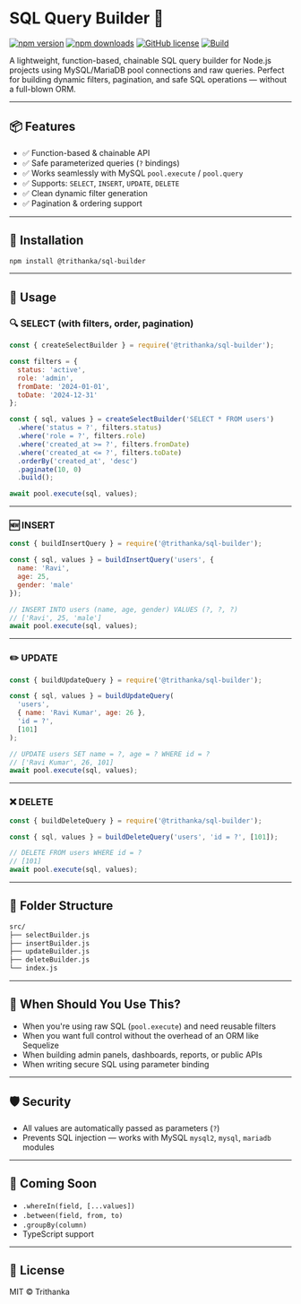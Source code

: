 # SQL Query Builder 🧩

[![npm version](https://img.shields.io/npm/v/@trithanka/sql-builder)](https://www.npmjs.com/package/@trithanka/sql-builder)
[![npm downloads](https://img.shields.io/npm/dw/@trithanka/sql-builder)](https://www.npmjs.com/package/@trithanka/sql-builder)
[![GitHub license](https://img.shields.io/github/license/Trithanka/sql-query-builder)](https://github.com/Trithanka/sql-query-builder/blob/main/LICENSE)
[![Build](https://github.com/Trithanka/sql-query-builder/actions/workflows/node.js.yml/badge.svg)](https://github.com/Trithanka/sql-query-builder/actions)


A lightweight, function-based, chainable SQL query builder for Node.js projects using MySQL/MariaDB pool connections and raw queries. Perfect for building dynamic filters, pagination, and safe SQL operations — without a full-blown ORM.

---

## 📦 Features

- ✅ Function-based & chainable API
- ✅ Safe parameterized queries (`?` bindings)
- ✅ Works seamlessly with MySQL `pool.execute` / `pool.query`
- ✅ Supports: `SELECT`, `INSERT`, `UPDATE`, `DELETE`
- ✅ Clean dynamic filter generation
- ✅ Pagination & ordering support

---

## 🔧 Installation

```bash
npm install @trithanka/sql-builder
```

---

## 🚀 Usage

### 🔍 SELECT (with filters, order, pagination)

```js
const { createSelectBuilder } = require('@trithanka/sql-builder');

const filters = {
  status: 'active',
  role: 'admin',
  fromDate: '2024-01-01',
  toDate: '2024-12-31'
};

const { sql, values } = createSelectBuilder('SELECT * FROM users')
  .where('status = ?', filters.status)
  .where('role = ?', filters.role)
  .where('created_at >= ?', filters.fromDate)
  .where('created_at <= ?', filters.toDate)
  .orderBy('created_at', 'desc')
  .paginate(10, 0)
  .build();

await pool.execute(sql, values);
```

---

### 🆕 INSERT

```js
const { buildInsertQuery } = require('@trithanka/sql-builder');

const { sql, values } = buildInsertQuery('users', {
  name: 'Ravi',
  age: 25,
  gender: 'male'
});

// INSERT INTO users (name, age, gender) VALUES (?, ?, ?)
// ['Ravi', 25, 'male']
await pool.execute(sql, values);
```

---

### ✏️ UPDATE

```js
const { buildUpdateQuery } = require('@trithanka/sql-builder');

const { sql, values } = buildUpdateQuery(
  'users',
  { name: 'Ravi Kumar', age: 26 },
  'id = ?',
  [101]
);

// UPDATE users SET name = ?, age = ? WHERE id = ?
// ['Ravi Kumar', 26, 101]
await pool.execute(sql, values);
```

---

### ❌ DELETE

```js
const { buildDeleteQuery } = require('@trithanka/sql-builder');

const { sql, values } = buildDeleteQuery('users', 'id = ?', [101]);

// DELETE FROM users WHERE id = ?
// [101]
await pool.execute(sql, values);
```

---

## 📁 Folder Structure

```bash
src/
├── selectBuilder.js
├── insertBuilder.js
├── updateBuilder.js
├── deleteBuilder.js
└── index.js
```

---

## 🧠 When Should You Use This?

- When you're using raw SQL (`pool.execute`) and need reusable filters
- When you want full control without the overhead of an ORM like Sequelize
- When building admin panels, dashboards, reports, or public APIs
- When writing secure SQL using parameter binding

---

## 🛡️ Security

- All values are automatically passed as parameters (`?`)
- Prevents SQL injection — works with MySQL `mysql2`, `mysql`, `mariadb` modules

---

## 🧪 Coming Soon

- `.whereIn(field, [...values])`
- `.between(field, from, to)`
- `.groupBy(column)`
- TypeScript support

---

## 📃 License

MIT © Trithanka
